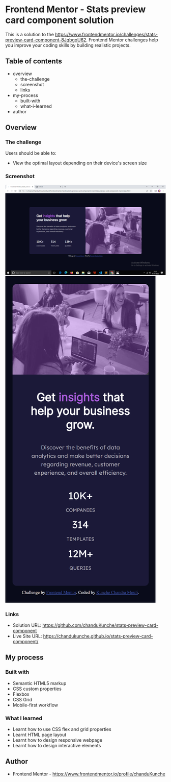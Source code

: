 # Frontend Mentor - Stats preview card component solution

This is a solution to the https://www.frontendmentor.io/challenges/stats-preview-card-component-8JqbgoU62. Frontend Mentor challenges help you improve your coding skills by building realistic projects. 

## Table of contents

- overview
  - the-challenge
  - screenshot
  - links
- my-process
  - built-with
  - what-i-learned
- author



## Overview

### The challenge

Users should be able to:

- View the optimal layout depending on their device's screen size

### Screenshot

![](./screenshot1.png)
![](./screenshot2.png)


### Links

- Solution URL: https://github.com/chanduKunche/stats-preview-card-component
- Live Site URL: https://chandukunche.github.io/stats-preview-card-component/

## My process

### Built with

- Semantic HTML5 markup
- CSS custom properties
- Flexbox
- CSS Grid
- Mobile-first workflow

### What I learned

- Learnt how to use CSS flex and grid properties
- Learnt HTML page layout
- Learnt how to design responsive webpage
- Learnt how to design interactive elements

## Author

- Frontend Mentor - https://www.frontendmentor.io/profile/chanduKunche


